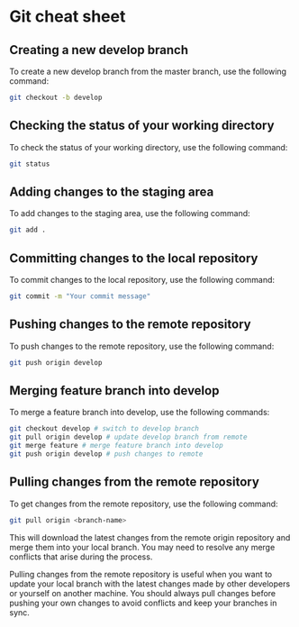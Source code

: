 # Git cheat sheet
## Creating a new develop branch

To create a new develop branch from the master branch, use the following command:

```bash
git checkout -b develop
```
## Checking the status of your working directory

To check the status of your working directory, use the following command:

```bash
git status
```

## Adding changes to the staging area

To add changes to the staging area, use the following command:

```bash
git add .
```

## Committing changes to the local repository

To commit changes to the local repository, use the following command:

```bash
git commit -m "Your commit message"
```

## Pushing changes to the remote repository

To push changes to the remote repository, use the following command:

```bash
git push origin develop
```

## Merging feature branch into develop

To merge a feature branch into develop, use the following commands:

```bash
git checkout develop # switch to develop branch
git pull origin develop # update develop branch from remote
git merge feature # merge feature branch into develop
git push origin develop # push changes to remote
```
## Pulling changes from the remote repository

To get changes from the remote repository, use the following command:

```bash
git pull origin <branch-name>
```
This will download the latest changes from the remote origin repository and merge them into your local branch. You may need to resolve any merge conflicts that arise during the process.

Pulling changes from the remote repository is useful when you want to update your local branch with the latest changes made by other developers or yourself on another machine. You should always pull changes before pushing your own changes to avoid conflicts and keep your branches in sync.